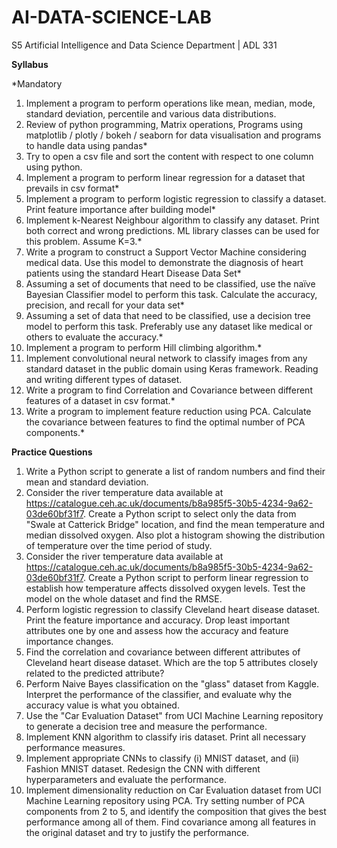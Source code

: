 # AI-DATA-SCIENCE-LAB
S5 Artificial Intelligence and Data Science Department | ADL 331

**Syllabus**

*Mandatory
1. Implement a program to perform operations like mean, median, mode, standard deviation,
percentile and various data distributions.
2. Review of python programming, Matrix operations, Programs using matplotlib / plotly /
bokeh / seaborn for data visualisation and programs to handle data using pandas*
3. Try to open a csv file and sort the content with respect to one column using python.
4. Implement a program to perform linear regression for a dataset that prevails in csv format*
5. Implement a program to perform logistic regression to classify a dataset. Print feature
importance after building model*
6. Implement k-Nearest Neighbour algorithm to classify any dataset. Print both correct and
wrong predictions. ML library classes can be used for this problem. Assume K=3.*
7. Write a program to construct a Support Vector Machine considering medical data. Use this
model to demonstrate the diagnosis of heart patients using the standard Heart Disease Data
Set*
8. Assuming a set of documents that need to be classified, use the naïve Bayesian Classifier
model to perform this task. Calculate the accuracy, precision, and recall for your data set*
9. Assuming a set of data that need to be classified, use a decision tree model to perform this
task. Preferably use any dataset like medical or others to evaluate the accuracy.*
10. Implement a program to perform Hill climbing algorithm.*
11. Implement convolutional neural network to classify images from any standard dataset in
the public domain using Keras framework. Reading and writing different types of dataset.
12. Write a program to find Correlation and Covariance between different features of a dataset
in csv format.*
13. Write a program to implement feature reduction using PCA. Calculate the
covariance between features to find the optimal number of PCA components.*


**Practice Questions**

1. Write a Python script to generate a list of random numbers and find their mean and
standard deviation.
2. Consider the river temperature data available at
https://catalogue.ceh.ac.uk/documents/b8a985f5-30b5-4234-9a62-03de60bf31f7. Create a
Python script to select only the data from "Swale at Catterick Bridge" location, and find the
mean temperature and median dissolved oxygen. Also plot a histogram showing the
distribution of temperature over the time period of study.
3. Consider the river temperature data available at
https://catalogue.ceh.ac.uk/documents/b8a985f5-30b5-4234-9a62-03de60bf31f7. Create a
Python script to perform linear regression to establish how temperature affects dissolved
oxygen levels. Test the model on the whole dataset and find the RMSE.
4. Perform logistic regression to classify Cleveland heart disease dataset. Print the feature
importance and accuracy. Drop least important attributes one by one and assess how the
accuracy and feature importance changes.
5. Find the correlation and covariance between different attributes of Cleveland heart disease
dataset. Which are the top 5 attributes closely related to the predicted attribute?
6. Perform Naive Bayes classification on the "glass" dataset from Kaggle. Interpret the
performance of the classifier, and evaluate why the accuracy value is what you obtained.
7. Use the "Car Evaluation Dataset" from UCI Machine Learning repository to generate a
decision tree and measure the performance.
8. Implement KNN algorithm to classify iris dataset. Print all necessary performance
measures.
9. Implement appropriate CNNs to classify (i) MNIST dataset, and (ii) Fashion MNIST
dataset. Redesign the CNN with different hyperparameters and evaluate the performance.
10. Implement dimensionality reduction on Car Evaluation dataset from UCI Machine
Learning repository using PCA. Try setting number of PCA components from 2 to 5,
and identify the composition that gives the best performance among all of them. Find
covariance among all features in the original dataset and try to justify the
performance.

